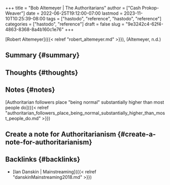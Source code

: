 +++
title = "Bob Altemeyer | The Authoritarians"
author = ["Cash Prokop-Weaver"]
date = 2022-06-25T19:12:00-07:00
lastmod = 2023-11-10T10:25:39-08:00
tags = ["hastodo", "reference", "hastodo", "reference"]
categories = ["hastodo", "reference"]
draft = false
slug = "9e3242c4-62f4-4863-8368-8a4b160c1e76"
+++

[Robert Altemeyer]({{< relref "robert_altemeyer.md" >}}), (Altemeyer, n.d.)


## Summary {#summary}


## Thoughts {#thoughts}


## Notes {#notes}

[Authoritarian followers place "being normal" substantially higher than most people do]({{< relref "authoritarian_followers_place_being_normal_substantially_higher_than_most_people_do.md" >}})


## Create a note for Authoritarianism {#create-a-note-for-authoritarianism}


## Backlinks {#backlinks}

-   [Ian Danskin | Mainstreaming]({{< relref "danskinMainstreaming2018.md" >}})
